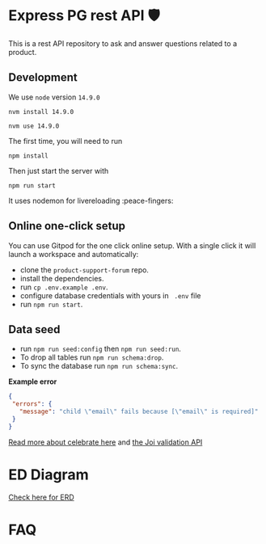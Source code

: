 # Express PG rest API 🛡️

This is a rest API repository to ask and answer questions related to a product.

## Development

We use `node` version `14.9.0`

```
nvm install 14.9.0
```

```
nvm use 14.9.0
```

The first time, you will need to run

```
npm install
```

Then just start the server with

```
npm run start
```
It uses nodemon for livereloading :peace-fingers:

## Online one-click setup

You can use Gitpod for the one click online setup. With a single click it will launch a workspace and automatically:

- clone the `product-support-forum` repo.
- install the dependencies.
- run `cp .env.example .env`.
- configure database credentials with yours in ` .env` file
- run `npm run start`.

## Data seed
- run `npm run seed:config` then `npm run seed:run`.
- To drop all tables run `npm run schema:drop`.
- To sync the database run `npm run schema:sync`.


 **Example error**

 ```json
 {
  "errors": {
    "message": "child \"email\" fails because [\"email\" is required]"
  }
 }
 ```

[Read more about celebrate here](https://github.com/arb/celebrate) and [the Joi validation API](https://github.com/hapijs/joi/blob/v15.0.1/API.md)

# ED Diagram
[Check here for ERD](https://drive.google.com/file/d/15JlbeHnqiLxJEirG9f2oQrf9pHAyCMyP/view?usp=sharing)



# FAQ
